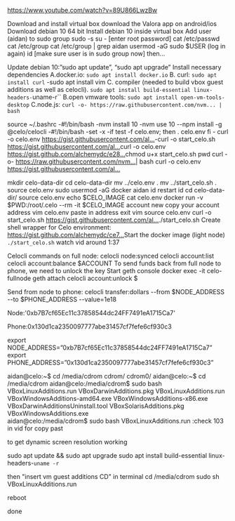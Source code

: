 https://www.youtube.com/watch?v=89U866LwzBw

Download and install virtual box 
download the Valora app on android/ios
Download debian 10 64 bit
Install debian 10 inside virtual box
Add user (aidan) to sudo group
sudo -s
su - [enter root password]
cat /etc/passwd
cat /etc/group
cat /etc/group | grep aidan
usermod -aG sudo $USER
(log in again)
id  [make sure user is in sudo group now] then... 
 
Update debian 10:”sudo apt update”, “sudo apt upgrade”
Install necessary dependencies
A.docker.io: `sudo apt install docker.io`
B. curl: `sudo apt install curl`
-sudo apt install vim 
C. compiler (needed to build vbox guest additions as well as celocli).  `sudo apt install build-essential linux-headers-`uname-r``
B.open vmware tools: `sudo apt install open-vm-tools-desktop`
C.node.js:
`curl -o- https://raw.githubusercontent.com/nvm...​ | bash`

source ~/.bashrc
-#!/bin/bash
-nvm install 10
-nvm use 10
--npm install -g @celo/celocli
-#!/bin/bash
-set -x
-if test -f celo.env; then
      . celo.env
fi
      -  curl -o celo.env https://gist.githubusercontent.com/al...​ 
-curl -o start_celo.sh https://gist.githubusercontent.com/al...​
curl -o celo.env https://gist.github.com/alchemydc/e28...​
chmod u+x start_celo.sh
pwd
curl -o- https://raw.githubusercontent.com/nvm...​ | bash
curl -o celo.env https://gist.githubusercontent.com/al...​


mkdir celo-data-dir
cd celo-data-dir
mv ../celo.env .
mv ../start_celo.sh .
source celo.env
sudo usermod -aG docker aidan
id 
restart
id
cd celo-data-dir/
source celo.env
echo $CELO_IMAGE
cat celo.env
docker run -v $PWD:/root/.celo --rm -it $CELO_IMAGE account new
copy your account address
vim celo.env
paste in address
exit vim
source celo.env
curl -o start_celo.sh https://gist.githubusercontent.com/al...​
./start_celo.sh
Create shell wrapper for Celo environment: 
https://gist.github.com/alchemydc/ce7...​
Start the docker image (light node) `./start_celo.sh`
watch vid around 1:37​

Celocli commands on full node:
celocli node:synced
celocli account:list
celocli account:balance $ACCOUNT
To send funds back from full node to phone, we need to unlock the key
Start geth console
docker exec -it celo-fullnode geth attach
celocli account:unlock $


Send from node to phone:
celocli transfer:dollars --from $NODE_ADDRESS --to $PHONE_ADDRESS --value=1e18

Node:'0xb7B7cf65Ec11c37858544dc24FF7491eA1715Ca7'

Phone:0x130d1ca2350097777abe31457cf7fefe6cf930c3




export NODE_ADDRESS=”0xb7B7cf65Ec11c37858544dc24FF7491eA1715Ca7”
export PHONE_ADDRESS=”0x130d1ca2350097777abe31457cf7fefe6cf930c3”



aidan@celo:~$ cd /media/cdrom
cdrom/  cdrom0/ 
aidan@celo:~$ cd /media/cdrom
aidan@celo:/media/cdrom$ sudo bash VBoxLinuxAdditions.run
VBoxDarwinAdditions.pkg            VBoxLinuxAdditions.run             VBoxWindowsAdditions-amd64.exe     VBoxWindowsAdditions-x86.exe       
VBoxDarwinAdditionsUninstall.tool  VBoxSolarisAdditions.pkg           VBoxWindowsAdditions.exe           
aidan@celo:/media/cdrom$ sudo bash VBoxLinuxAdditions.run 
:check 103 in vid for copy past 


to get dynamic screen resolution working

sudo apt update && sudo apt upgrade
sudo apt install build-essential linux-headers-`uname -r`

then "insert vm guest additions CD"
in terminal
cd /media/cdrom
sudo sh VBoxLinuxAdditions.run

reboot

done
